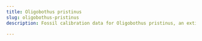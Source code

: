 ```yaml
---
title: Oligobothus pristinus
slug: oligobothus-pristinus
description: Fossil calibration data for Oligobothus pristinus, an extinct species of fish. Includes taxonomy authority and locality references, and cross-references to living taxa.

---
```

